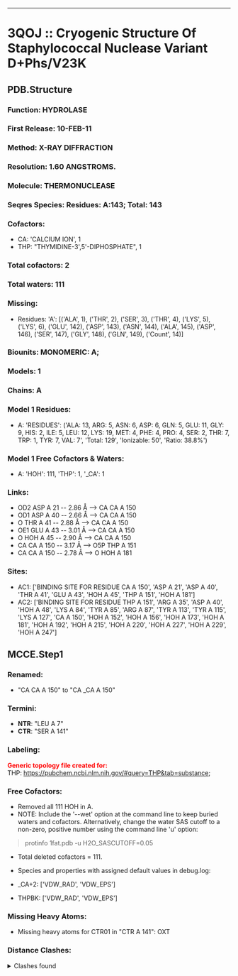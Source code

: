 ---
# 3QOJ :: Cryogenic Structure Of Staphylococcal Nuclease Variant D+Phs/V23K
## PDB.Structure
### Function: HYDROLASE
### First Release: 10-FEB-11
### Method: X-RAY DIFFRACTION
### Resolution: 1.60 ANGSTROMS.
### Molecule: THERMONUCLEASE
### Seqres Species: Residues: A:143; Total: 143
### Cofactors:
  -  CA:
 'CALCIUM ION', 1
  - THP:
 "THYMIDINE-3',5'-DIPHOSPHATE", 1

### Total cofactors: 2
### Total waters: 111
### Missing:
  - Residues:
 'A': [('ALA', 1), ('THR', 2), ('SER', 3), ('THR', 4), ('LYS', 5), ('LYS', 6), ('GLU', 142), ('ASP', 143), ('ASN', 144), ('ALA', 145), ('ASP', 146), ('SER', 147), ('GLY', 148), ('GLN', 149),
       ('Count', 14)]

### Biounits: MONOMERIC: A;
### Models: 1
### Chains: A
### Model 1 Residues:
  - A:
 'RESIDUES': ('ALA: 13, ARG: 5, ASN: 6, ASP: 6, GLN: 5, GLU: 11, GLY: 9, HIS: 2, ILE: 5, LEU: 12, LYS: 19, MET: 4, PHE: 4, PRO: 4, SER: 2, THR: 7, TRP: 1, TYR: 7, VAL: 7', 'Total: 129', 'Ionizable: 50',
              'Ratio: 38.8%')

### Model 1 Free Cofactors & Waters:
  - A:
 'HOH': 111, 'THP': 1, '_CA': 1

### Links:
  - OD2 ASP A 21 -- 2.86 Å --> CA  CA A 150
  - OD1 ASP A 40 -- 2.66 Å --> CA  CA A 150
  - O  THR A 41 -- 2.88 Å --> CA  CA A 150
  - OE1 GLU A 43 -- 3.01 Å --> CA  CA A 150
  - O  HOH A 45 -- 2.90 Å --> CA  CA A 150
  - CA  CA A 150 -- 3.17 Å --> O5P THP A 151
  - CA  CA A 150 -- 2.78 Å --> O  HOH A 181

### Sites:
  - AC1: ['BINDING SITE FOR RESIDUE CA A 150', 'ASP A  21', 'ASP A  40', 'THR A  41', 'GLU A  43', 'HOH A  45', 'THP A 151', 'HOH A 181']
  - AC2: ['BINDING SITE FOR RESIDUE THP A 151', 'ARG A  35', 'ASP A  40', 'HOH A  48', 'LYS A  84', 'TYR A  85', 'ARG A  87', 'TYR A 113', 'TYR A 115', 'LYS A 127', 'CA A 150', 'HOH A 152', 'HOH A 156', 'HOH A 173', 'HOH A 181', 'HOH A 192', 'HOH A 215', 'HOH A 220', 'HOH A 227', 'HOH A 229', 'HOH A 247']

## MCCE.Step1
### Renamed:
  - "CA    CA A 150" to "CA   _CA A 150"

### Termini:
 - <strong>NTR</strong>: "LEU A   7"
 - <strong>CTR</strong>: "SER A 141"

### Labeling:
<strong><font color='red'>Generic topology file created for:</font></strong>  
THP: https://pubchem.ncbi.nlm.nih.gov/#query=THP&tab=substance; 

### Free Cofactors:
  - Removed all 111 HOH in A.
  - NOTE: Include the '--wet' option at the command line to keep buried waters and cofactors. Alternatively, change the water SAS cutoff to a non-zero, positive number using the command line 'u' option:
  > protinfo 1fat.pdb -u H2O_SASCUTOFF=0.05
  - Total deleted cofactors = 111.
  - Species and properties with assigned default values in debug.log:

  - _CA+2: ['VDW_RAD', 'VDW_EPS']

  - THPBK: ['VDW_RAD', 'VDW_EPS']


### Missing Heavy Atoms:
  -    Missing heavy atoms for CTR01 in "CTR A 141":   OXT

### Distance Clashes:
<details><summary>Clashes found</summary>

- d= 1.54: " CA  NTR A   7" to " CB  LEU A   7"

</details>

